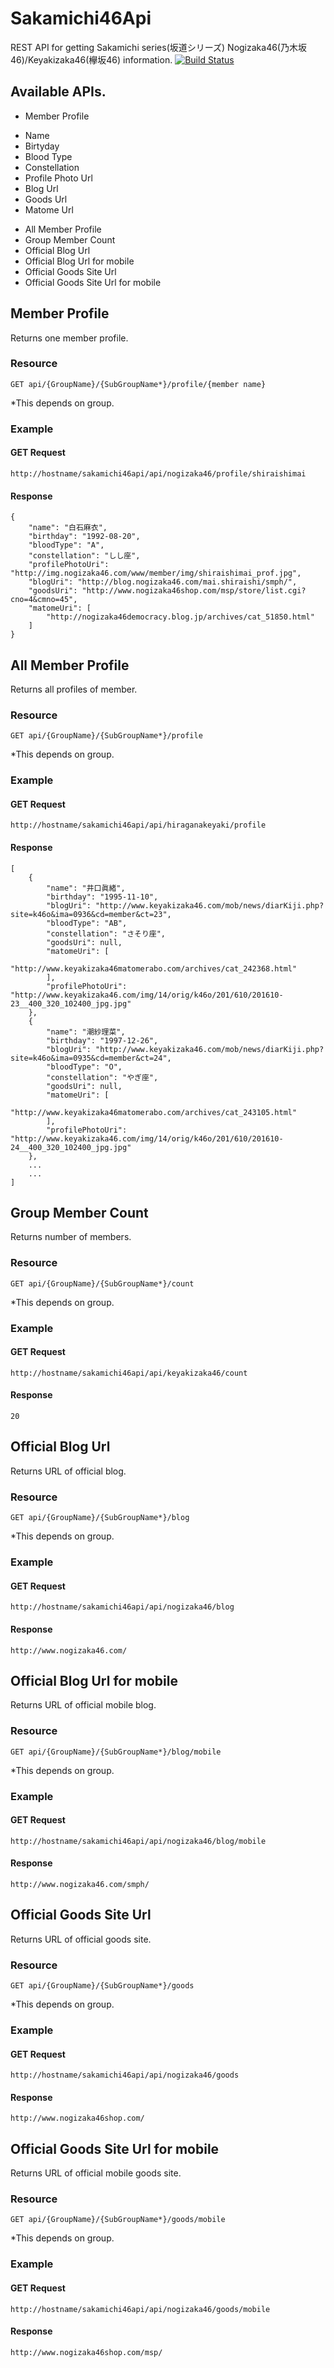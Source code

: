 # Sakamichi46Api
REST API for getting Sakamichi series(坂道シリーズ) Nogizaka46(乃木坂46)/Keyakizaka46(欅坂46) information.
[![Build Status](https://travis-ci.org/kikutaro/Sakamichi46Api.svg?branch=master)](https://travis-ci.org/kikutaro/Sakamichi46Api)

## Available APIs.
+ Member Profile
 - Name
 - Birtyday
 - Blood Type
 - Constellation
 - Profile Photo Url
 - Blog Url
 - Goods Url
 - Matome Url
+ All Member Profile
+ Group Member Count
+ Official Blog Url
+ Official Blog Url for mobile
+ Official Goods Site Url
+ Official Goods Site Url for mobile

## Member Profile
Returns one member profile.
### Resource
```
GET api/{GroupName}/{SubGroupName*}/profile/{member name}
```
*This depends on group.
### Example
#### GET Request
```
http://hostname/sakamichi46api/api/nogizaka46/profile/shiraishimai
```
#### Response
```
{
    "name": "白石麻衣",
    "birthday": "1992-08-20",
    "bloodType": "A",
    "constellation": "しし座",
    "profilePhotoUri": "http://img.nogizaka46.com/www/member/img/shiraishimai_prof.jpg",
    "blogUri": "http://blog.nogizaka46.com/mai.shiraishi/smph/",
    "goodsUri": "http://www.nogizaka46shop.com/msp/store/list.cgi?cno=4&cmno=45",
    "matomeUri": [
        "http://nogizaka46democracy.blog.jp/archives/cat_51850.html"
    ]
}
```

## All Member Profile
Returns all profiles of member.
### Resource
```
GET api/{GroupName}/{SubGroupName*}/profile
```
*This depends on group.
### Example
#### GET Request
```
http://hostname/sakamichi46api/api/hiraganakeyaki/profile
```
#### Response
```
[
    {
        "name": "井口眞緒", 
        "birthday": "1995-11-10", 
        "blogUri": "http://www.keyakizaka46.com/mob/news/diarKiji.php?site=k46o&ima=0936&cd=member&ct=23", 
        "bloodType": "AB", 
        "constellation": "さそり座", 
        "goodsUri": null, 
        "matomeUri": [
            "http://www.keyakizaka46matomerabo.com/archives/cat_242368.html"
        ],
        "profilePhotoUri": "http://www.keyakizaka46.com/img/14/orig/k46o/201/610/201610-23__400_320_102400_jpg.jpg"
    }, 
    {
        "name": "潮紗理菜", 
        "birthday": "1997-12-26", 
        "blogUri": "http://www.keyakizaka46.com/mob/news/diarKiji.php?site=k46o&ima=0935&cd=member&ct=24", 
        "bloodType": "O", 
        "constellation": "やぎ座", 
        "goodsUri": null, 
        "matomeUri": [
            "http://www.keyakizaka46matomerabo.com/archives/cat_243105.html"
        ], 
        "profilePhotoUri": "http://www.keyakizaka46.com/img/14/orig/k46o/201/610/201610-24__400_320_102400_jpg.jpg"
    },
    ... 
    ...
]
```
## Group Member Count
Returns number of members.
### Resource
```
GET api/{GroupName}/{SubGroupName*}/count
```
*This depends on group.
### Example
#### GET Request
```
http://hostname/sakamichi46api/api/keyakizaka46/count
```
#### Response
```
20
```
## Official Blog Url
Returns URL of official blog.
### Resource
```
GET api/{GroupName}/{SubGroupName*}/blog
```
*This depends on group.
### Example
#### GET Request
```
http://hostname/sakamichi46api/api/nogizaka46/blog
```
#### Response
```
http://www.nogizaka46.com/
```
## Official Blog Url for mobile
Returns URL of official mobile blog.
### Resource
```
GET api/{GroupName}/{SubGroupName*}/blog/mobile
```
*This depends on group.
### Example
#### GET Request
```
http://hostname/sakamichi46api/api/nogizaka46/blog/mobile
```
#### Response
```
http://www.nogizaka46.com/smph/
```
## Official Goods Site Url
Returns URL of official goods site.
### Resource
```
GET api/{GroupName}/{SubGroupName*}/goods
```
*This depends on group.
### Example
#### GET Request
```
http://hostname/sakamichi46api/api/nogizaka46/goods
```
#### Response
```
http://www.nogizaka46shop.com/
```
## Official Goods Site Url for mobile
Returns URL of official mobile goods site.
### Resource
```
GET api/{GroupName}/{SubGroupName*}/goods/mobile
```
*This depends on group.
### Example
#### GET Request
```
http://hostname/sakamichi46api/api/nogizaka46/goods/mobile
```
#### Response
```
http://www.nogizaka46shop.com/msp/
```
